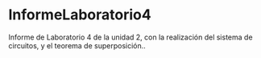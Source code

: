 # InformeLaboratorio4
Informe de Laboratorio 4 de la unidad 2, con la realización del sistema de circuitos, y el teorema de superposición..

